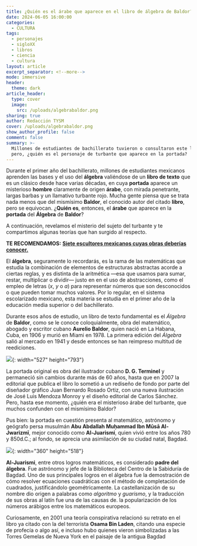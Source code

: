 ```yaml
---
title: ¿Quién es el árabe que aparece en el libro de álgebra de Baldor?
date: 2024-06-05 16:00:00
categories:
  - CULTURA
tags:
  - personajes
  - sigloXX
  - libros
  - ciencia
  - cultura
layout: article
excerpt_separator: <!--more-->
mode: immersive
header:
  theme: dark
article_header:
  type: cover
  image:
    src: /uploads/algebrabaldor.png
sharing: true
author: Redacción TYSM
cover: /uploads/algebrabaldor.png
show_author_profile: false
comment: false
summary: >-
  Millones de estudiantes de bachillerato tuvieron o consultaron este libro;
  pero, ¿quién es el personaje de turbante que aparece en la portada?
---
```

Durante el primer año del bachillerato, millones de estudiantes mexicanos aprenden las bases y el uso del **álgebra** valiéndose de un **libro de texto** que es un clásico desde hace varias décadas, en cuya **portada** aparece un misterioso **hombre** claramente de origen **árabe**, con mirada penetrante, largas barbas y un llamativo turbante rojo. Mucha gente piensa que se trata nada menos que del mismísimo **Baldor**, el conocido autor del citado **libro**, pero se equivocan. ¿**Quién es**, entonces, el **árabe** que aparece en la **portada** del **Álgebra** de **Baldor**?

A continuación, revelamos el misterio del sujeto del turbante y te compartimos algunas teorías que han surgido al respecto.

**TE RECOMENDAMOS:** [**Siete escultores mexicanos cuyas obras deberías conocer.**](https://blog.tonoysumariachi.com/cultura/2022/11/30/algunos-escultores-mexicanos-que-debes-conocer.html)

El **álgebra**, seguramente lo recordarás, es la rama de las matemáticas que estudia la combinación de elementos de estructuras abstractas acorde a ciertas reglas, y es distinta de la aritmética —esa que usamos para sumar, restar, multiplicar o dividir— justo en en el uso de abstracciones, como el empleo de letras (*x*, *y* o *a*) para representar números que son desconocidos o que pueden tomar muchos valores. Por lo regular, en el sistema escolarizado mexicano, esta materia se estudia en el primer año de la educación media superior o del bachillerato.

Durante esos años de estudio, un libro de texto fundamental es el *Álgebra* de **Baldor**, como se le conoce coloquialmente, obra del matemático, abogado y escritor cubano **Aurelio Baldor**, quien nació en La Habana, Cuba, en 1906 y murió en Miami en 1978. La primera edición del *Álgebra* salió al mercado en 1941 y desde entonces se han reimpreso multitud de reediciones.

![](https://upload.wikimedia.org/wikipedia/commons/6/6b/Baldor.jpg){: width="527" height="793"}

La portada original es obra del ilustrador cubano **D. G. Terminel** y permaneció sin cambios durante más de 60 años, hasta que en 2007 la editorial que publica el libro lo sometió a un rediseño de fondo por parte del diseñador gráfico Juan Bernardo Rosado Ortiz, con una nueva ilustración de José Luis Mendoza Monroy y el diseño editorial de Carlos Sánchez. Pero, hasta ese momento, ¿quién era el misterioso árabe del turbante, que muchos confunden con el mismísimo Baldor?

Pus bien: la portada en cuestión presenta al matemático, astrónomo y geógrafo persa musulmán **Abu Abdallah Muḥammad Ibn Mūsā Al-Jwarizmī**, mejor conocido como **Al-Juarismi**, quien vivió entre los años 780 y 850d.C.; al fondo, se aprecia una asimilación de su ciudad natal, Bagdad.

![](https://upload.wikimedia.org/wikipedia/commons/a/a1/Mu%E1%B8%A5ammad_ibn_M%C5%ABs%C4%81_al-Khw%C4%81rizm%C4%AB.png){: width="360" height="518"}

**Al-Juarismi**, entre otros logros matemáticos, es considerado **padre del álgebra**. Fue astrónomo y jefe de la Biblioteca del Centro de la Sabiduría de Bagdad. Uno de sus principales logros en el álgebra fue la demostración de cómo resolver ecuaciones cuadráticas con el método de completación de cuadrados, justificándolo geométricamente. La castellanización de su nombre dio origen a palabras como *algoritmo* y *guarismo*, y la traducción de sus obras al latín fue una de las causas de. la popularización de los números arábigos entre los matemáticos europeos.

Curiosamente, en 2001 una teoría conspirativa relacionó su retrato en el libro ya citado con la del terrorista **Osama Bin Laden**, citando una especie de profecía o algo así, e incluso hubo quienes vieron simbolizadas a las Torres Gemelas de Nueva York en el paisaje de la antigua Bagdad